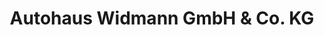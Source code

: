 ---
title: "Autohaus Widmann GmbH & Co. KG"
url: /marktredwitz/autohaus-widmann-gmbh-und-co-kg/
shop: Autohaus
---